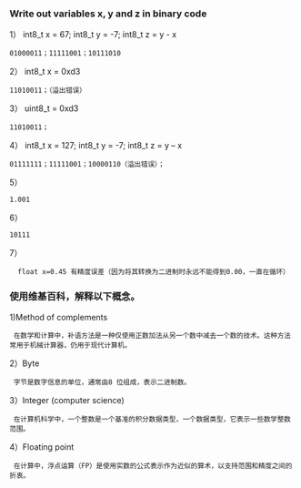### Write out variables x, y and z in binary code 
1） int8_t x = 67; int8_t y = -7; int8_t z = y - x
     
    01000011；11111001；10111010

2） int8_t x = 0xd3
     
    11010011；（溢出错误）

3） uint8_t = 0xd3
 
    11010011；
  
4） int8_t x = 127; int8_t y = -7; int8_t z = y – x
  
    01111111；11111001；10000110（溢出错误）；

5）

    1.001

6）

    10111

7） 

      float x=0.45 有精度误差（因为将其转换为二进制时永远不能得到0.00，一直在循环）
 
### 使用维基百科，解释以下概念。
1)Method of complements
     
     在数学和计算中，补语方法是一种仅使用正数加法从另一个数中减去一个数的技术。这种方法常用于机械计算器，仍用于现代计算机。

2）Byte

     字节是数字信息的单位，通常由8 位组成，表示二进制数。
 
3）Integer (computer science)
     
     在计算机科学中，一个整数是一个基准的积分数据类型，一个数据类型，它表示一些数学整数范围。

4）Floating point

     在计算中，浮点运算（FP）是使用实数的公式表示作为近似的算术，以支持范围和精度之间的折衷。
     
